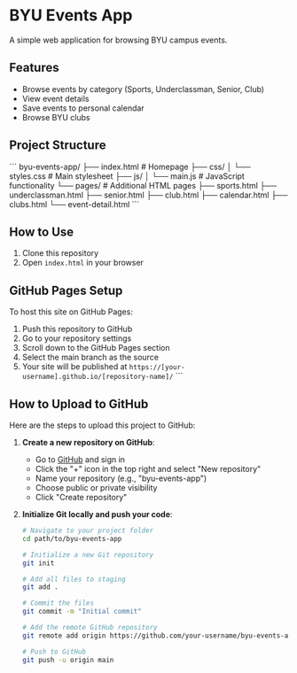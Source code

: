# BYU Events App

A simple web application for browsing BYU campus events.

## Features

- Browse events by category (Sports, Underclassman, Senior, Club)
- View event details
- Save events to personal calendar
- Browse BYU clubs

## Project Structure

\`\`\`
byu-events-app/
├── index.html          # Homepage
├── css/
│   └── styles.css      # Main stylesheet
├── js/
│   └── main.js         # JavaScript functionality
└── pages/              # Additional HTML pages
    ├── sports.html
    ├── underclassman.html
    ├── senior.html
    ├── club.html
    ├── calendar.html
    ├── clubs.html
    └── event-detail.html
\`\`\`

## How to Use

1. Clone this repository
2. Open `index.html` in your browser

## GitHub Pages Setup

To host this site on GitHub Pages:

1. Push this repository to GitHub
2. Go to your repository settings
3. Scroll down to the GitHub Pages section
4. Select the main branch as the source
5. Your site will be published at `https://[your-username].github.io/[repository-name]/`
\`\`\`

## How to Upload to GitHub

Here are the steps to upload this project to GitHub:

1. **Create a new repository on GitHub**:
   - Go to [GitHub](https://github.com) and sign in
   - Click the "+" icon in the top right and select "New repository"
   - Name your repository (e.g., "byu-events-app")
   - Choose public or private visibility
   - Click "Create repository"

2. **Initialize Git locally and push your code**:
   ```bash
   # Navigate to your project folder
   cd path/to/byu-events-app

   # Initialize a new Git repository
   git init

   # Add all files to staging
   git add .

   # Commit the files
   git commit -m "Initial commit"

   # Add the remote GitHub repository
   git remote add origin https://github.com/your-username/byu-events-app.git

   # Push to GitHub
   git push -u origin main